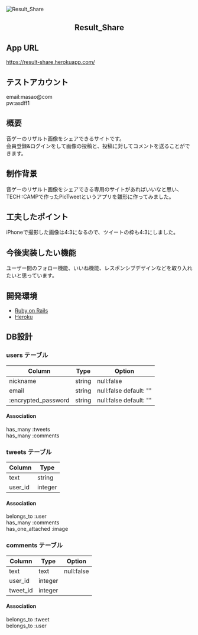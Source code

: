 ![Result_Share](https://user-images.githubusercontent.com/68902680/93584143-de404a80-f9df-11ea-9c12-734a24bb0565.gif)

<h2 align="center">Result_Share</h2>

## App URL
https://result-share.herokuapp.com/

## テストアカウント
email:masao@com  
pw:asdff1

## 概要
音ゲーのリザルト画像をシェアできるサイトです。  
会員登録&ログインをして画像の投稿と、投稿に対してコメントを送ることができます。

## 制作背景
音ゲーのリザルト画像をシェアできる専用のサイトがあればいいなと思い、TECH::CAMPで作ったPicTweetというアプリを雛形に作ってみました。

## 工夫したポイント
iPhoneで撮影した画像は4:3になるので、ツイートの枠も4:3にしました。

## 今後実装したい機能
ユーザー間のフォロー機能、いいね機能、レスポンシブデザインなどを取り入れたいと思っています。

## 開発環境
- <a href="https://rubyonrails.org/">Ruby on Rails</a>
- <a href="https://jp.heroku.com/">Heroku</a>

## DB設計

### users テーブル

| Column | Type | Option |
| - | - | - |
| nickname | string | null:false |
| email | string | null:false default: "" |
| :encrypted_password | string | null:false default: "" |

#### Association

has_many :tweets  
has_many :comments

### tweets テーブル

| Column | Type |
| ------ | ---- |
| text | string |
| user_id | integer |

#### Association

belongs_to :user  
has_many :comments  
has_one_attached :image

### comments テーブル

| Column | Type | Option |
| ------ | ---- | - |
| text | text | null:false |
| user_id | integer |
| tweet_id | integer |

#### Association

  belongs_to :tweet  
  belongs_to :user
